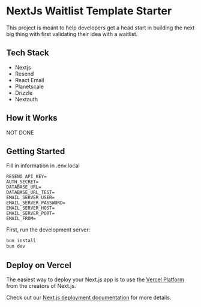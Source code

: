 # NextJs Waitlist Template Starter

This project is meant to help developers get a head start in building the next big thing with first validating their idea with a waitlist.

## Tech Stack
- Nextjs
- Resend
- React Email
- Planetscale
- Drizzle
- Nextauth

## How it Works

NOT DONE

## Getting Started

Fill in information in .env.local
```
RESEND_API_KEY=
AUTH_SECRET=
DATABASE_URL=
DATABASE_URL_TEST=
EMAIL_SERVER_USER=
EMAIL_SERVER_PASSWORD=
EMAIL_SERVER_HOST=
EMAIL_SERVER_PORT=
EMAIL_FROM=
```

First, run the development server:

```bash
bun install
bun dev
```

## Deploy on Vercel

The easiest way to deploy your Next.js app is to use the [Vercel Platform](https://vercel.com/new?utm_medium=default-template&filter=next.js&utm_source=create-next-app&utm_campaign=create-next-app-readme) from the creators of Next.js.

Check out our [Next.js deployment documentation](https://nextjs.org/docs/deployment) for more details.
